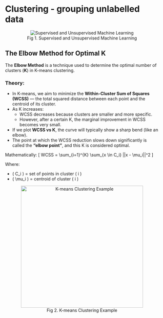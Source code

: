 # Clustering - grouping unlabelled data

<figure style="text-align: center;">
  <img src="https://www.mdpi.com/symmetry/symmetry-10-00734/article_deploy/html/images/symmetry-10-00734-g001-550.jpg" alt="Supervised and Unsupervised Machine Learning">
  <figcaption>Fig 1. Supervised and Unsupervised Machine Learning</figcaption>
</figure>

## The Elbow Method for Optimal K

The **Elbow Method** is a technique used to determine the optimal number of clusters (**K**) in K-means clustering.

### Theory:
- In K-means, we aim to minimize the **Within-Cluster Sum of Squares (WCSS)** — the total squared distance between each point and the centroid of its cluster.
- As K increases:
  - WCSS decreases because clusters are smaller and more specific.
  - However, after a certain K, the marginal improvement in WCSS becomes very small.
- If we plot **WCSS vs K**, the curve will typically show a sharp bend (like an elbow).
- The point at which the WCSS reduction slows down significantly is called the **“elbow point”**, and this K is considered optimal.

Mathematically:
\[
WCSS = \sum_{i=1}^{K} \sum_{x \in C_i} ||x - \mu_i||^2
\]

Where:
- \( C_i \) = set of points in cluster \( i \)  
- \( \mu_i \) = centroid of cluster \( i \)  

<figure style="text-align: center;">
  <img src="https://upload.wikimedia.org/wikipedia/commons/e/ea/K-means_convergence.gif" alt="K-means Clustering Example" width="400">
  <figcaption>Fig 2. K-means Clustering Example</figcaption>
</figure>
